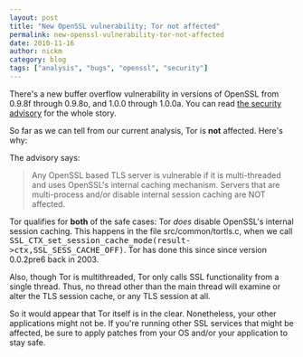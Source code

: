 ```yaml
---
layout: post
title: "New OpenSSL vulnerability; Tor not affected"
permalink: new-openssl-vulnerability-tor-not-affected
date: 2010-11-16
author: nickm
category: blog
tags: ["analysis", "bugs", "openssl", "security"]
---
```


There's a new buffer overflow vulnerability in versions of OpenSSL from 0.9.8f through 0.9.8o, and 1.0.0 through 1.0.0a. You can read [the security advisory](http://openssl.org/news/secadv_20101116.txt) for the whole story.

So far as we can tell from our current analysis, Tor is **not** affected. Here's why:

The advisory says:

> Any OpenSSL based TLS server is vulnerable if it is multi-threaded and uses OpenSSL's internal caching mechanism. Servers that are multi-process and/or disable internal session caching are NOT affected.

Tor qualifies for **both** of the safe cases: Tor _does_ disable OpenSSL's internal session caching. This happens in the file src/common/tortls.c, when we call <tt>SSL_CTX_set_session_cache_mode(result-&gt;ctx,SSL_SESS_CACHE_OFF)</tt>. Tor has done this since since version 0.0.2pre6 back in 2003.

Also, though Tor is multithreaded, Tor only calls SSL functionality from a single thread. Thus, no thread other than the main thread will examine or alter the TLS session cache, or any TLS session at all.

So it would appear that Tor itself is in the clear. Nonetheless, your other applications might not be. If you're running other SSL services that might be affected, be sure to apply patches from your OS and/or your application to stay safe.

